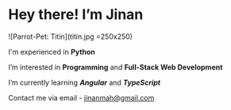 # Hey there! I’m Jinan

 ![Parrot-Pet: Titin](titin.jpg =250x250)

 I'm experienced in **Python**

 I’m interested in **Programming** and **Full-Stack Web Development**
 
 I’m currently learning ***Angular*** and ***TypeScript***
 
 Contact me via email - jinanmah@gmail.com
